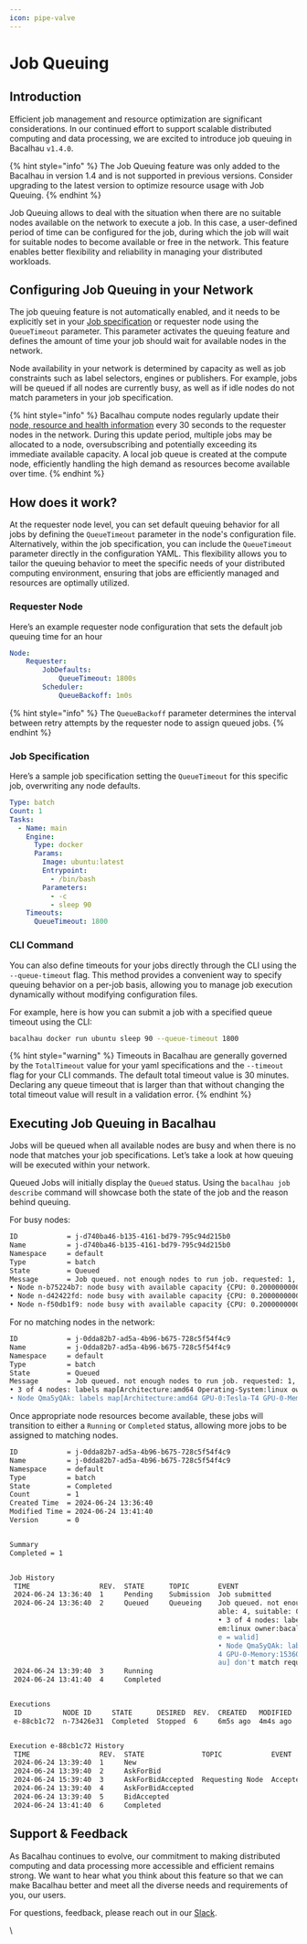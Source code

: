 ```yaml
---
icon: pipe-valve
---
```


# Job Queuing

## Introduction

Efficient job management and resource optimization are significant considerations. In our continued effort to support scalable distributed computing and data processing, we are excited to introduce job queuing in Bacalhau `v1.4.0`.

{% hint style="info" %}
The Job Queuing feature was only added to the Bacalhau in version 1.4 and is not supported in previous versions. Consider upgrading to the latest version to optimize resource usage with Job Queuing.
{% endhint %}

Job Queuing allows to deal with the situation when there are no suitable nodes available on the network to execute a job. In this case, a user-defined period of time can be configured for the job, during which the job will wait for suitable nodes to become available or free in the network. This feature enables better flexibility and reliability in managing your distributed workloads.

## Configuring Job Queuing in your Network&#x20;

The job queuing feature is not automatically enabled, and it needs to be explicitly set in your [Job specification](broken-reference) or requester node using the `QueueTimeout` parameter. This parameter activates the queuing feature and defines the amount of time your job should wait for available nodes in the network.&#x20;

Node availability in your network is determined by capacity as well as job constraints such as label selectors, engines or publishers. For example, jobs will be queued if all nodes are currently busy, as well as if idle nodes do not match parameters in your job specification.

{% hint style="info" %}
Bacalhau compute nodes regularly update their [node, resource and health information](../../ref/node_management.md#compute-node-updates) every 30 seconds to the requester nodes in the network. During this update period, multiple jobs may be allocated to a node, oversubscribing and potentially exceeding its immediate available capacity. A local job queue is created at the compute node, efficiently handling the high demand as resources become available over time.
{% endhint %}

## How does it work?

At the requester node level, you can set default queuing behavior for all jobs by defining the `QueueTimeout` parameter in the node's configuration file. Alternatively, within the job specification, you can include the `QueueTimeout` parameter directly in the configuration YAML. This flexibility allows you to tailor the queuing behavior to meet the specific needs of your distributed computing environment, ensuring that jobs are efficiently managed and resources are optimally utilized.

### Requester Node

Here’s an example requester node configuration that sets the default job queuing time for an hour

```yaml
Node:
    Requester:
        JobDefaults:
            QueueTimeout: 1800s
        Scheduler:
            QueueBackoff: 1m0s
```

{% hint style="info" %}
The `QueueBackoff` parameter determines the interval between retry attempts by the requester node to assign queued jobs.
{% endhint %}

### Job Specification

Here’s a sample job specification setting the `QueueTimeout` for this specific job, overwriting any node defaults.

```yaml
Type: batch
Count: 1
Tasks:
  - Name: main
    Engine:
      Type: docker
      Params:
        Image: ubuntu:latest
        Entrypoint:
          - /bin/bash
        Parameters:
          - -c
          - sleep 90
    Timeouts:
      QueueTimeout: 1800
```

### CLI Command

You can also define timeouts for your jobs directly through the CLI using the `--queue-timeout` flag. This method provides a convenient way to specify queuing behavior on a per-job basis, allowing you to manage job execution dynamically without modifying configuration files.

For example, here is how you can submit a job with a specified queue timeout using the CLI:&#x20;

```bash
bacalhau docker run ubuntu sleep 90 --queue-timeout 1800
```

{% hint style="warning" %}
Timeouts in Bacalhau are generally governed by the `TotalTimeout` value for your yaml specifications and the `--timeout` flag for your CLI commands. The default total timeout value is 30 minutes. Declaring any queue timeout that is larger than that without changing the total timeout value will result in a validation error.&#x20;
{% endhint %}

## Executing Job Queuing in Bacalhau&#x20;

Jobs will be queued when all available nodes are busy and when there is no node that matches your job specifications. Let’s take a look at how queuing will be executed within your network.

Queued Jobs will initially display the `Queued` status. Using the `bacalhau job describe` command will showcase both the state of the job and the reason behind queuing.

For busy nodes:

```bash
ID            = j-d740ba46-b135-4161-bd79-795c94d215b0
Name          = j-d740ba46-b135-4161-bd79-795c94d215b0
Namespace     = default
Type          = batch
State         = Queued
Message       = Job queued. not enough nodes to run job. requested: 1, available: 3, suitable: 0.
• Node n-b75224b7: node busy with available capacity {CPU: 0.20000000000000018, Memory: 12 GB, Disk: 79 GB, GPU: 0} and queue capacity {CPU: 2, Memory: 4.0 GB, Disk: 0 B, GPU: 0}
• Node n-d42422fd: node busy with available capacity {CPU: 0.20000000000000018, Memory: 12 GB, Disk: 83 GB, GPU: 0} and queue capacity {CPU: 3, Memory: 1.0 GB, Disk: 0 B, GPU: 0}
• Node n-f50db1f9: node busy with available capacity {CPU: 0.20000000000000018, Memory: 12 GB, Disk: 83 GB, GPU: 0}
```

For no matching nodes in the network:

```bash
ID            = j-0dda82b7-ad5a-4b96-b675-728c5f54f4c9
Name          = j-0dda82b7-ad5a-4b96-b675-728c5f54f4c9
Namespace     = default
Type          = batch
State         = Queued
Message       = Job queued. not enough nodes to run job. requested: 1, available: 4, suitable: 0.
• 3 of 4 nodes: labels map[Architecture:amd64 Operating-System:linux owner:bacalhau] don't match required selectors [name = walid]
• Node Qma5yQAk: labels map[Architecture:amd64 GPU-0:Tesla-T4 GPU-0-Memory:15360-MiB Operating-System:linux owner:bacalhau] don't match required selectors [name = walid]
```

Once appropriate node resources become available, these jobs will transition to either a `Running` or `Completed` status, allowing more jobs to be assigned to matching nodes.

```bash
ID            = j-0dda82b7-ad5a-4b96-b675-728c5f54f4c9
Name          = j-0dda82b7-ad5a-4b96-b675-728c5f54f4c9
Namespace     = default
Type          = batch
State         = Completed
Count         = 1
Created Time  = 2024-06-24 13:36:40
Modified Time = 2024-06-24 13:41:40
Version       = 0


Summary
Completed = 1


Job History
 TIME                 REV.  STATE      TOPIC       EVENT
 2024-06-24 13:36:40  1     Pending    Submission  Job submitted
 2024-06-24 13:36:40  2     Queued     Queueing    Job queued. not enough nodes to run job. requested: 1, avail
                                                   able: 4, suitable: 0.
                                                   • 3 of 4 nodes: labels map[Architecture:amd64 Operating-Syst
                                                   em:linux owner:bacalhau] don't match required selectors [nam
                                                   e = walid]
                                                   • Node Qma5yQAk: labels map[Architecture:amd64 GPU-0:Tesla-T
                                                   4 GPU-0-Memory:15360-MiB Operating-System:linux owner:bacalh
                                                   au] don't match required selectors [name = walid]
 2024-06-24 13:39:40  3     Running
 2024-06-24 13:41:40  4     Completed


Executions
 ID          NODE ID     STATE      DESIRED  REV.  CREATED   MODIFIED  COMMENT
 e-88cb1c72  n-73426e31  Completed  Stopped  6     6m5s ago  4m4s ago  Accepted job


Execution e-88cb1c72 History
 TIME                 REV.  STATE              TOPIC            EVENT
 2024-06-24 13:39:40  1     New
 2024-06-24 13:39:40  2     AskForBid
 2024-06-24 15:39:40  3     AskForBidAccepted  Requesting Node  Accepted job
 2024-06-24 13:39:40  4     AskForBidAccepted
 2024-06-24 13:39:40  5     BidAccepted
 2024-06-24 13:41:40  6     Completed
```

## Support & Feedback

As Bacalhau continues to evolve, our commitment to making distributed computing and data processing more accessible and efficient remains strong. We want to hear what you think about this feature so that we can make Bacalhau better and meet all the diverse needs and requirements of you, our users.

For questions, feedback, please reach out in our [Slack](https://bacalhauproject.slack.com/).

\
